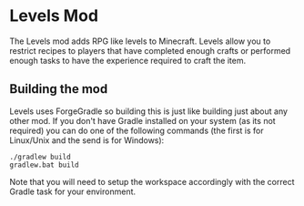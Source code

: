 # Levels Mod

The Levels mod adds RPG like levels to Minecraft. Levels allow you to restrict recipes to players that have completed
enough crafts or performed enough tasks to have the experience required to craft the item.

## Building the mod

Levels uses ForgeGradle so building this is just like building just about any other mod. If you don't have Gradle
installed on your system (as its not required) you can do one of the following commands (the first is for Linux/Unix and
the send is for Windows):

    ./gradlew build
    gradlew.bat build

Note that you will need to setup the workspace accordingly with the correct Gradle task for your environment.
